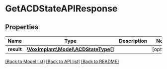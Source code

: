 # GetACDStateAPIResponse

## Properties
Name | Type | Description | Notes
------------ | ------------- | ------------- | -------------
**result** | [**\Voximplant\Model\ACDStateType[]**](ACDStateType.md) |  | [optional] 

[[Back to Model list]](../README.md#documentation-for-models) [[Back to API list]](../README.md#documentation-for-api-endpoints) [[Back to README]](../README.md)


